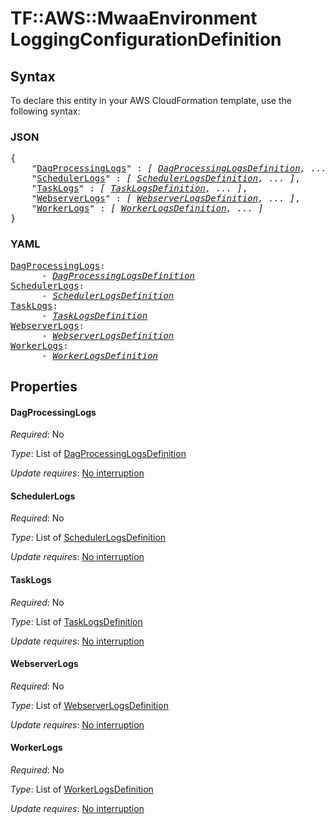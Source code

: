 # TF::AWS::MwaaEnvironment LoggingConfigurationDefinition

## Syntax

To declare this entity in your AWS CloudFormation template, use the following syntax:

### JSON

<pre>
{
    "<a href="#dagprocessinglogs" title="DagProcessingLogs">DagProcessingLogs</a>" : <i>[ <a href="dagprocessinglogsdefinition.md">DagProcessingLogsDefinition</a>, ... ]</i>,
    "<a href="#schedulerlogs" title="SchedulerLogs">SchedulerLogs</a>" : <i>[ <a href="schedulerlogsdefinition.md">SchedulerLogsDefinition</a>, ... ]</i>,
    "<a href="#tasklogs" title="TaskLogs">TaskLogs</a>" : <i>[ <a href="tasklogsdefinition.md">TaskLogsDefinition</a>, ... ]</i>,
    "<a href="#webserverlogs" title="WebserverLogs">WebserverLogs</a>" : <i>[ <a href="webserverlogsdefinition.md">WebserverLogsDefinition</a>, ... ]</i>,
    "<a href="#workerlogs" title="WorkerLogs">WorkerLogs</a>" : <i>[ <a href="workerlogsdefinition.md">WorkerLogsDefinition</a>, ... ]</i>
}
</pre>

### YAML

<pre>
<a href="#dagprocessinglogs" title="DagProcessingLogs">DagProcessingLogs</a>: <i>
      - <a href="dagprocessinglogsdefinition.md">DagProcessingLogsDefinition</a></i>
<a href="#schedulerlogs" title="SchedulerLogs">SchedulerLogs</a>: <i>
      - <a href="schedulerlogsdefinition.md">SchedulerLogsDefinition</a></i>
<a href="#tasklogs" title="TaskLogs">TaskLogs</a>: <i>
      - <a href="tasklogsdefinition.md">TaskLogsDefinition</a></i>
<a href="#webserverlogs" title="WebserverLogs">WebserverLogs</a>: <i>
      - <a href="webserverlogsdefinition.md">WebserverLogsDefinition</a></i>
<a href="#workerlogs" title="WorkerLogs">WorkerLogs</a>: <i>
      - <a href="workerlogsdefinition.md">WorkerLogsDefinition</a></i>
</pre>

## Properties

#### DagProcessingLogs

_Required_: No

_Type_: List of <a href="dagprocessinglogsdefinition.md">DagProcessingLogsDefinition</a>

_Update requires_: [No interruption](https://docs.aws.amazon.com/AWSCloudFormation/latest/UserGuide/using-cfn-updating-stacks-update-behaviors.html#update-no-interrupt)

#### SchedulerLogs

_Required_: No

_Type_: List of <a href="schedulerlogsdefinition.md">SchedulerLogsDefinition</a>

_Update requires_: [No interruption](https://docs.aws.amazon.com/AWSCloudFormation/latest/UserGuide/using-cfn-updating-stacks-update-behaviors.html#update-no-interrupt)

#### TaskLogs

_Required_: No

_Type_: List of <a href="tasklogsdefinition.md">TaskLogsDefinition</a>

_Update requires_: [No interruption](https://docs.aws.amazon.com/AWSCloudFormation/latest/UserGuide/using-cfn-updating-stacks-update-behaviors.html#update-no-interrupt)

#### WebserverLogs

_Required_: No

_Type_: List of <a href="webserverlogsdefinition.md">WebserverLogsDefinition</a>

_Update requires_: [No interruption](https://docs.aws.amazon.com/AWSCloudFormation/latest/UserGuide/using-cfn-updating-stacks-update-behaviors.html#update-no-interrupt)

#### WorkerLogs

_Required_: No

_Type_: List of <a href="workerlogsdefinition.md">WorkerLogsDefinition</a>

_Update requires_: [No interruption](https://docs.aws.amazon.com/AWSCloudFormation/latest/UserGuide/using-cfn-updating-stacks-update-behaviors.html#update-no-interrupt)

